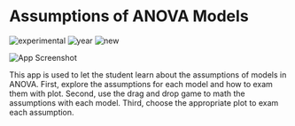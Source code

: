 # Assumptions of ANOVA Models

![experimental](https://img.shields.io/badge/lifecycle-experimental-orange)
![year](https://img.shields.io/badge/year-2020-lightgrey)
![new](https://img.shields.io/badge/lifecycle-newapp-brightgreen)

![App Screenshot](https://sites.psu.edu/shinyapps/files/2020/12/Assumptions-of-ANOVA-1-1200x567.png)

This app is used to let the student learn about the assumptions of models in ANOVA.
First, explore the assumptions for each model and how to exam them with plot.
Second, use the drag and drop game to math the assumptions with each model.
Third, choose the appropriate plot to exam each assumption.
